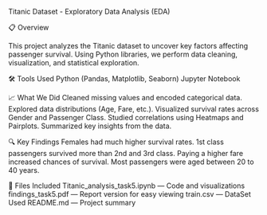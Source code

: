  Titanic Dataset - Exploratory Data Analysis (EDA)

📋 Overview

This project analyzes the Titanic dataset to uncover key factors affecting passenger survival.
Using Python libraries, we perform data cleaning, visualization, and statistical exploration.

🛠 Tools Used
Python (Pandas, Matplotlib, Seaborn)
Jupyter Notebook

📈 What We Did
Cleaned missing values and encoded categorical data.
Explored data distributions (Age, Fare, etc.).
Visualized survival rates across Gender and Passenger Class.
Studied correlations using Heatmaps and Pairplots.
Summarized key insights from the data.

🔍 Key Findings
Females had much higher survival rates.
1st class passengers survived more than 2nd and 3rd class.
Paying a higher fare increased chances of survival.
Most passengers were aged between 20 to 40 years.

📂 Files Included
Titanic_analysis_task5.ipynb — Code and visualizations
findings_task5.pdf — Report version for easy viewing
train.csv — DataSet Used 
README.md — Project summary
